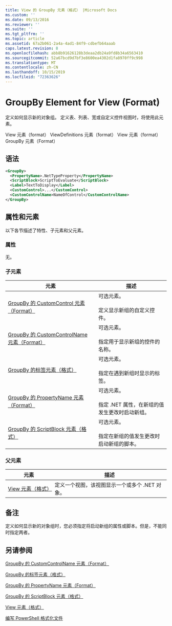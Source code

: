 ```yaml
---
title: View 的 GroupBy 元素（格式） |Microsoft Docs
ms.custom: ''
ms.date: 09/13/2016
ms.reviewer: ''
ms.suite: ''
ms.tgt_pltfrm: ''
ms.topic: article
ms.assetid: 67a2b061-2a4a-4ad1-84f9-cdbefb64aaab
caps.latest.revision: 8
ms.openlocfilehash: abb8b91626128b3deaa2db24a9fd8b34a6563410
ms.sourcegitcommit: 52a67bcd9d7bf3e8600ea4302d1fa8970ff9c998
ms.translationtype: MT
ms.contentlocale: zh-CN
ms.lasthandoff: 10/15/2019
ms.locfileid: "72363626"
---
```

# <a name="groupby-element-for-view-format"></a>GroupBy Element for View (Format)

定义如何显示新的对象组。 定义表、列表、宽或自定义控件视图时，将使用此元素。

View 元素（format） ViewDefinitions 元素（format） View 元素（format） GroupBy 元素（Format）

## <a name="syntax"></a>语法

```xml
<GroupBy>
  <PropertyName>.NetTypeProperty</PropertyName>
  <ScriptBlock>ScriptToEvaluate</ScriptBlock>
  <Label>TextToDisplay</Label>
  <CustomControl>...</CustomControl>
  <CustomControlName>NameOfControl</CustomControlName>
</GroupBy>
```

## <a name="attributes-and-elements"></a>属性和元素

以下各节描述了特性、子元素和父元素。

### <a name="attributes"></a>属性

无。

### <a name="child-elements"></a>子元素

|元素|描述|
|-------------|-----------------|
|[GroupBy 的 CustomControl 元素（Format）](./customcontrol-element-for-groupby-format.md)|可选元素。<br /><br /> 定义显示新组的自定义控件。|
|[GroupBy 的 CustomControlName 元素（Format）](./customcontrolname-element-for-groupby-format.md)|可选元素。<br /><br /> 指定用于显示新组的控件的名称。|
|[GroupBy 的标签元素（格式）](./label-element-for-groupby-format.md)|可选元素。<br /><br /> 指定在遇到新组时显示的标签。|
|[GroupBy 的 PropertyName 元素（Format）](./propertyname-element-for-groupby-format.md)|可选元素。<br /><br /> 指定 .NET 属性，在新组的值发生更改时启动新组。|
|[GroupBy 的 ScriptBlock 元素（格式）](./scriptblock-element-for-groupby-format.md)|可选元素。<br /><br /> 指定在新组的值发生更改时启动新组的脚本。|

### <a name="parent-elements"></a>父元素

|元素|描述|
|-------------|-----------------|
|[View 元素（格式）](./view-element-format.md)|定义一个视图，该视图显示一个或多个 .NET 对象。|

## <a name="remarks"></a>备注

定义如何显示新的对象组时，您必须指定将启动新组的属性或脚本。但是，不能同时指定两者。

## <a name="see-also"></a>另请参阅

[GroupBy 的 CustomControlName 元素（Format）](./customcontrolname-element-for-groupby-format.md)

[GroupBy 的标签元素（格式）](./label-element-for-groupby-format.md)

[GroupBy 的 PropertyName 元素（Format）](./propertyname-element-for-groupby-format.md)

[GroupBy 的 ScriptBlock 元素（格式）](./scriptblock-element-for-groupby-format.md)

[View 元素（格式）](./view-element-format.md)

[编写 PowerShell 格式化文件](./writing-a-powershell-formatting-file.md)
